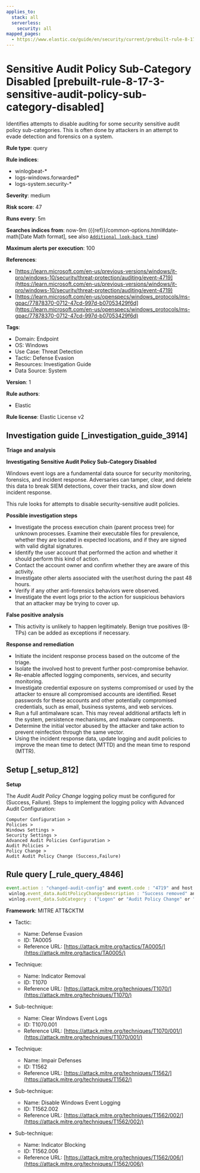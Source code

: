 ```yaml
---
applies_to:
  stack: all
  serverless:
    security: all
mapped_pages:
  - https://www.elastic.co/guide/en/security/current/prebuilt-rule-8-17-3-sensitive-audit-policy-sub-category-disabled.html
---
```


# Sensitive Audit Policy Sub-Category Disabled [prebuilt-rule-8-17-3-sensitive-audit-policy-sub-category-disabled]

Identifies attempts to disable auditing for some security sensitive audit policy sub-categories. This is often done by attackers in an attempt to evade detection and forensics on a system.

**Rule type**: query

**Rule indices**:

* winlogbeat-*
* logs-windows.forwarded*
* logs-system.security-*

**Severity**: medium

**Risk score**: 47

**Runs every**: 5m

**Searches indices from**: now-9m ({{ref}}/common-options.html#date-math[Date Math format], see also [`Additional look-back time`](docs-content://solutions/security/detect-and-alert/create-detection-rule.md#rule-schedule))

**Maximum alerts per execution**: 100

**References**:

* [https://learn.microsoft.com/en-us/previous-versions/windows/it-pro/windows-10/security/threat-protection/auditing/event-4719](https://learn.microsoft.com/en-us/previous-versions/windows/it-pro/windows-10/security/threat-protection/auditing/event-4719)
* [https://learn.microsoft.com/en-us/openspecs/windows_protocols/ms-gpac/77878370-0712-47cd-997d-b07053429f6d](https://learn.microsoft.com/en-us/openspecs/windows_protocols/ms-gpac/77878370-0712-47cd-997d-b07053429f6d)

**Tags**:

* Domain: Endpoint
* OS: Windows
* Use Case: Threat Detection
* Tactic: Defense Evasion
* Resources: Investigation Guide
* Data Source: System

**Version**: 1

**Rule authors**:

* Elastic

**Rule license**: Elastic License v2

## Investigation guide [_investigation_guide_3914]

**Triage and analysis**

**Investigating Sensitive Audit Policy Sub-Category Disabled**

Windows event logs are a fundamental data source for security monitoring, forensics, and incident response. Adversaries can tamper, clear, and delete this data to break SIEM detections, cover their tracks, and slow down incident response.

This rule looks for attempts to disable security-sensitive audit policies.

**Possible investigation steps**

* Investigate the process execution chain (parent process tree) for unknown processes. Examine their executable files for prevalence, whether they are located in expected locations, and if they are signed with valid digital signatures.
* Identify the user account that performed the action and whether it should perform this kind of action.
* Contact the account owner and confirm whether they are aware of this activity.
* Investigate other alerts associated with the user/host during the past 48 hours.
* Verify if any other anti-forensics behaviors were observed.
* Investigate the event logs prior to the action for suspicious behaviors that an attacker may be trying to cover up.

**False positive analysis**

* This activity is unlikely to happen legitimately. Benign true positives (B-TPs) can be added as exceptions if necessary.

**Response and remediation**

* Initiate the incident response process based on the outcome of the triage.
* Isolate the involved host to prevent further post-compromise behavior.
* Re-enable affected logging components, services, and security monitoring.
* Investigate credential exposure on systems compromised or used by the attacker to ensure all compromised accounts are identified. Reset passwords for these accounts and other potentially compromised credentials, such as email, business systems, and web services.
* Run a full antimalware scan. This may reveal additional artifacts left in the system, persistence mechanisms, and malware components.
* Determine the initial vector abused by the attacker and take action to prevent reinfection through the same vector.
* Using the incident response data, update logging and audit policies to improve the mean time to detect (MTTD) and the mean time to respond (MTTR).


## Setup [_setup_812]

**Setup**

The *Audit Audit Policy Change* logging policy must be configured for (Success, Failure). Steps to implement the logging policy with Advanced Audit Configuration:

```
Computer Configuration >
Policies >
Windows Settings >
Security Settings >
Advanced Audit Policies Configuration >
Audit Policies >
Policy Change >
Audit Audit Policy Change (Success,Failure)
```


## Rule query [_rule_query_4846]

```js
event.action : "changed-audit-config" and event.code : "4719" and host.os.type : "windows" and
 winlog.event_data.AuditPolicyChangesDescription : "Success removed" and
 winlog.event_data.SubCategory : ("Logon" or "Audit Policy Change" or "Process Creation" or "Audit Other System Events" or "Audit Security Group Management" or "Audit User Account Management")
```

**Framework**: MITRE ATT&CKTM

* Tactic:

    * Name: Defense Evasion
    * ID: TA0005
    * Reference URL: [https://attack.mitre.org/tactics/TA0005/](https://attack.mitre.org/tactics/TA0005/)

* Technique:

    * Name: Indicator Removal
    * ID: T1070
    * Reference URL: [https://attack.mitre.org/techniques/T1070/](https://attack.mitre.org/techniques/T1070/)

* Sub-technique:

    * Name: Clear Windows Event Logs
    * ID: T1070.001
    * Reference URL: [https://attack.mitre.org/techniques/T1070/001/](https://attack.mitre.org/techniques/T1070/001/)

* Technique:

    * Name: Impair Defenses
    * ID: T1562
    * Reference URL: [https://attack.mitre.org/techniques/T1562/](https://attack.mitre.org/techniques/T1562/)

* Sub-technique:

    * Name: Disable Windows Event Logging
    * ID: T1562.002
    * Reference URL: [https://attack.mitre.org/techniques/T1562/002/](https://attack.mitre.org/techniques/T1562/002/)

* Sub-technique:

    * Name: Indicator Blocking
    * ID: T1562.006
    * Reference URL: [https://attack.mitre.org/techniques/T1562/006/](https://attack.mitre.org/techniques/T1562/006/)



